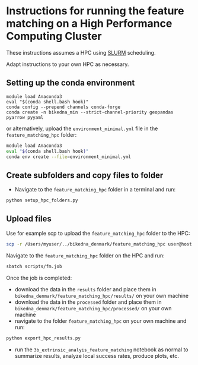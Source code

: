 # Instructions for running the feature matching on a High Performance Computing Cluster

These instructions assumes a HPC using [SLURM](<https://slurm.schedmd.com/overview.html>) scheduling.

Adapt instructions to your own HPC as necessary.

## Setting up the conda environment

```
module load Anaconda3
eval "$(conda shell.bash hook)"
conda config --prepend channels conda-forge
conda create -n bikedna_min --strict-channel-priority geopandas pyarrow pyyaml
```

or alternatively, upload the `environment_minimal.yml` file in the `feature_matching_hpc` folder:

```bash
module load Anaconda3
eval "$(conda shell.bash hook)"
conda env create --file=environment_minimal.yml
```

## Create subfolders and copy files to folder

- Navigate to the `feature_matching_hpc` folder in a terminal and run:

```bash
python setup_hpc_folders.py
```

## Upload files

Use for example scp to upload the `feature_matching_hpc` folder to the HPC:

```bash
scp -r /Users/myuser/../bikedna_denmark/feature_matching_hpc user@host:/home/user
```

Navigate to the `feature_matching_hpc` folder on the HPC and run:

```bash
sbatch scripts/fm.job
```

Once the job is completed:

- download the data in the `results` folder and place them in `bikedna_denmark/feature_matching_hpc/results/` on your own machine
- download the data in the `processed` folder and place them in `bikedna_denmark/feature_matching_hpc/processed/` on your own machine
- navigate to the folder `feature_matching_hpc` on your own machine and run:

```bash
python export_hpc_results.py
```

- run the `3b_extrinsic_analyis_feature_matching` notebook as normal to summarize results, analyze local success rates, produce plots, etc.
